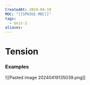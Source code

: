 ```yaml
---
CreatedAt: 2024-04-19
MOC: "[[SPH3U1 MOC]]"
tags:
  - Unit-2
aliases: 
---
```

# Tension
### Examples
![[Pasted image 20240419135039.png]]
<!--ID: 1757893915982-->

